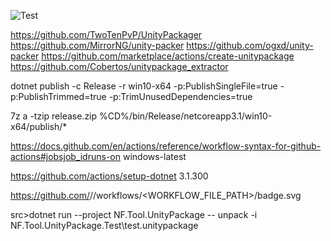 
![Test](https://github.com/netpyoung/NF.Tool.UnityPackage/workflows/Test/badge.svg?branch=master)

https://github.com/TwoTenPvP/UnityPackager
https://github.com/MirrorNG/unity-packer
https://github.com/ogxd/unity-packer
https://github.com/marketplace/actions/create-unitypackage
https://github.com/Cobertos/unitypackage_extractor

dotnet publish -c Release -r win10-x64 -p:PublishSingleFile=true -p:PublishTrimmed=true -p:TrimUnusedDependencies=true

7z a -tzip release.zip %CD%/bin/Release/netcoreapp3.1/win10-x64/publish/*

https://docs.github.com/en/actions/reference/workflow-syntax-for-github-actions#jobsjob_idruns-on
windows-latest


https://github.com/actions/setup-dotnet
3.1.300

https://github.com/<OWNER>/<REPOSITORY>/workflows/<WORKFLOW_FILE_PATH>/badge.svg


src>dotnet run --project NF.Tool.UnityPackage -- unpack -i NF.Tool.UnityPackage.Test\test.unitypackage